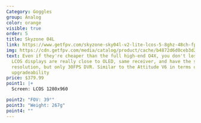 ```yaml
---
Category: Goggles
group: Analog
color: orange
visible: true
order: 5
title: Skyzone 04L
link: https://www.getfpv.com/skyzone-sky04l-v2-lite-lcos-5-8ghz-48ch-fpv-goggles-w-steadyview-receiver.html
img: https://cdn.getfpv.com/media/catalog/product/cache/b4872d6d0ceb3d2181c291dd3ccc7b81/s/k/sky04x_v2sky04x-v2-low_res-width-1000px_1.jpg
text: Even if they're cheaper than the full high-end O4X, you don't lose much.
  LCOS displays are really close to OLED, same receiver, and have the same
  resolution, but only 30FPS DVR. Similar to the Attitude V6 in terms of Digital
  upgradeability
price: $379.99
point1: |+
  Screen: LCOS 1280x960

point2: "FOV: 39°"
point3: "Weight: 267g"
point4: ""
---
```

